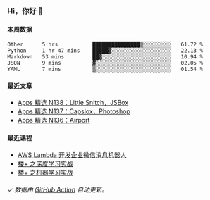 ### Hi，你好 👋

#### 本周数据

<!--START_SECTION:waka-->
```text
Other      5 hrs           ███████████████▒░░░░░░░░░   61.72 % 
Python     1 hr 47 mins    █████▓░░░░░░░░░░░░░░░░░░░   22.13 % 
Markdown   53 mins         ██▓░░░░░░░░░░░░░░░░░░░░░░   10.94 % 
JSON       9 mins          ▓░░░░░░░░░░░░░░░░░░░░░░░░   02.05 % 
YAML       7 mins          ▒░░░░░░░░░░░░░░░░░░░░░░░░   01.54 % 
```
<!--END_SECTION:waka-->

#### 最近文章

<!-- BLOG:START -->
- [Apps 精选 N138：Little Snitch，JSBox](http://huhuhang.com/post/product-hunt/product-hunt-n138)
- [Apps 精选 N137：Capslox，Photoshop](http://huhuhang.com/post/product-hunt/product-hunt-n137)
- [Apps 精选 N136：Airport](http://huhuhang.com/post/product-hunt/product-hunt-n136)
<!-- BLOG:END -->

#### 最近课程

<!-- SYL:START -->
- [AWS Lambda 开发企业微信消息机器人](https://lanqiao.cn/courses/2868)
- [楼+ 之深度学习实战](https://lanqiao.cn/courses/2617)
- [楼+ 之机器学习实战](https://lanqiao.cn/courses/2616)
<!-- SYL:END -->

###### ✓ 数据由 [GitHub Action](https://github.com/huhuhang/huhuhang/actions) 自动更新。
